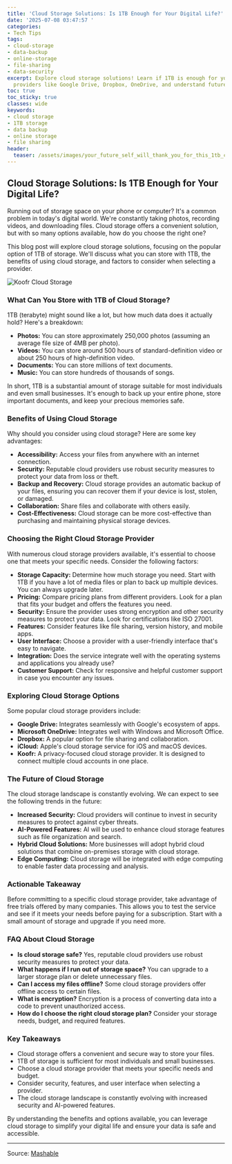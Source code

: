 ```yaml
---
title: 'Cloud Storage Solutions: Is 1TB Enough for Your Digital Life?'
date: '2025-07-08 03:47:57 '
categories:
- Tech Tips
tags:
- cloud-storage
- data-backup
- online-storage
- file-sharing
- data-security
excerpt: Explore cloud storage solutions! Learn if 1TB is enough for you, compare
  providers like Google Drive, Dropbox, OneDrive, and understand future trends.
toc: true
toc_sticky: true
classes: wide
keywords:
- cloud storage
- 1TB storage
- data backup
- online storage
- file sharing
header:
  teaser: /assets/images/your_future_self_will_thank_you_for_this_1tb_cloud_20250708034757.jpg
---
```


## Cloud Storage Solutions: Is 1TB Enough for Your Digital Life?

Running out of storage space on your phone or computer? It's a common problem in today's digital world. We're constantly taking photos, recording videos, and downloading files. Cloud storage offers a convenient solution, but with so many options available, how do you choose the right one?

This blog post will explore cloud storage solutions, focusing on the popular option of 1TB of storage. We'll discuss what you can store with 1TB, the benefits of using cloud storage, and factors to consider when selecting a provider.

![Koofr Cloud Storage](https://helios-i.mashable.com/imagery/articles/05lC7HUoccA1HljqJw6PQje/hero-image.jpg)

### What Can You Store with 1TB of Cloud Storage?

1TB (terabyte) might sound like a lot, but how much data does it actually hold? Here's a breakdown:

*   **Photos:** You can store approximately 250,000 photos (assuming an average file size of 4MB per photo).
*   **Videos:** You can store around 500 hours of standard-definition video or about 250 hours of high-definition video.
*   **Documents:** You can store millions of text documents.
*   **Music:** You can store hundreds of thousands of songs.

In short, 1TB is a substantial amount of storage suitable for most individuals and even small businesses. It's enough to back up your entire phone, store important documents, and keep your precious memories safe.

### Benefits of Using Cloud Storage

Why should you consider using cloud storage? Here are some key advantages:

*   **Accessibility:** Access your files from anywhere with an internet connection.
*   **Security:** Reputable cloud providers use robust security measures to protect your data from loss or theft.
*   **Backup and Recovery:** Cloud storage provides an automatic backup of your files, ensuring you can recover them if your device is lost, stolen, or damaged.
*   **Collaboration:** Share files and collaborate with others easily.
*   **Cost-Effectiveness:** Cloud storage can be more cost-effective than purchasing and maintaining physical storage devices.

### Choosing the Right Cloud Storage Provider

With numerous cloud storage providers available, it's essential to choose one that meets your specific needs. Consider the following factors:

*   **Storage Capacity:** Determine how much storage you need. Start with 1TB if you have a lot of media files or plan to back up multiple devices.  You can always upgrade later.
*   **Pricing:** Compare pricing plans from different providers. Look for a plan that fits your budget and offers the features you need.
*   **Security:** Ensure the provider uses strong encryption and other security measures to protect your data. Look for certifications like ISO 27001.
*   **Features:** Consider features like file sharing, version history, and mobile apps.
*   **User Interface:** Choose a provider with a user-friendly interface that's easy to navigate.
*   **Integration:** Does the service integrate well with the operating systems and applications you already use?
*   **Customer Support:** Check for responsive and helpful customer support in case you encounter any issues.

### Exploring Cloud Storage Options

Some popular cloud storage providers include:

*   **Google Drive:** Integrates seamlessly with Google's ecosystem of apps.
*   **Microsoft OneDrive:** Integrates well with Windows and Microsoft Office.
*   **Dropbox:** A popular option for file sharing and collaboration.
*   **iCloud:** Apple's cloud storage service for iOS and macOS devices.
*   **Koofr:** A privacy-focused cloud storage provider.  It is designed to connect multiple cloud accounts in one place.

### The Future of Cloud Storage

The cloud storage landscape is constantly evolving. We can expect to see the following trends in the future:

*   **Increased Security:** Cloud providers will continue to invest in security measures to protect against cyber threats.
*   **AI-Powered Features:** AI will be used to enhance cloud storage features such as file organization and search.
*   **Hybrid Cloud Solutions:** More businesses will adopt hybrid cloud solutions that combine on-premises storage with cloud storage.
*   **Edge Computing:** Cloud storage will be integrated with edge computing to enable faster data processing and analysis.

### Actionable Takeaway

Before committing to a specific cloud storage provider, take advantage of free trials offered by many companies. This allows you to test the service and see if it meets your needs before paying for a subscription.  Start with a small amount of storage and upgrade if you need more.

### FAQ About Cloud Storage

*   **Is cloud storage safe?** Yes, reputable cloud providers use robust security measures to protect your data.
*   **What happens if I run out of storage space?** You can upgrade to a larger storage plan or delete unnecessary files.
*   **Can I access my files offline?** Some cloud storage providers offer offline access to certain files.
*   **What is encryption?** Encryption is a process of converting data into a code to prevent unauthorized access.
*   **How do I choose the right cloud storage plan?** Consider your storage needs, budget, and required features.

### Key Takeaways

*   Cloud storage offers a convenient and secure way to store your files.
*   1TB of storage is sufficient for most individuals and small businesses.
*   Choose a cloud storage provider that meets your specific needs and budget.
*   Consider security, features, and user interface when selecting a provider.
*   The cloud storage landscape is constantly evolving with increased security and AI-powered features.

By understanding the benefits and options available, you can leverage cloud storage to simplify your digital life and ensure your data is safe and accessible.

---

Source: [Mashable](https://mashable.com/deals/july-04-koofr-cloud-storage-plans-lifetime)